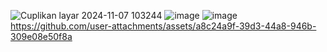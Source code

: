 ![Cuplikan layar 2024-11-07 103244](https://github.com/user-attachments/assets/4ad9fe32-393a-47b0-bce1-81a46e0981c8)
![image](https://github.com/user-attachments/assets/69e2fd0f-e461-4512-ba1e-a0f9a0a52a81)
![image](https://github.com/user-attachments/assets/7ee445c0-8867-471b-ad32-576f2626ce77)
https://github.com/user-attachments/assets/a8c24a9f-39d3-44a8-946b-309e08e50f8a
